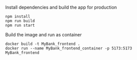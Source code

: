 Install dependencies and build the app for production
```
npm install
npm run build
npm run start
```

Build the image and run as container
```
docker build -t MyBank_frontend .
docker run --name MyBank_frontend_container -p 5173:5173 MyBank_frontend
```